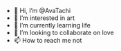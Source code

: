 - 👋 Hi, I’m @AvaTachi
- 👀 I’m interested in art
- 🌱 I’m currently learning life
- 💞️ I’m looking to collaborate on love
- 📫 How to reach me not

<!---
AvaTachi/AvaTachi is a ✨ special ✨ repository because its `README.md` (this file) appears on your GitHub profile.
You can click the Preview link to take a look at your changes.
--->
